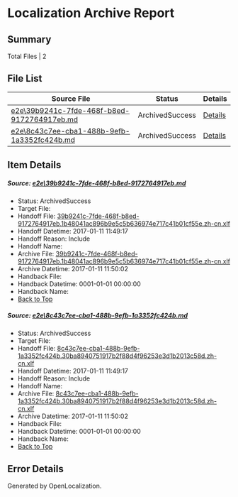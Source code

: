 # <a name='report-top'></a> Localization Archive Report

## Summary
 Total Files | 2

## File List
 Source File | Status | Details 
 ----------- | ------ | ------- 
 [e2e\39b9241c-7fde-468f-b8ed-9172764917eb.md](https://github.com/OpenLocalizationTestOrg/ol-test0/blob/0b411ed6017aa34fb03d3bdca1bbcbc83c5d83a3/e2e/39b9241c-7fde-468f-b8ed-9172764917eb.md) | ArchivedSuccess | [Details](#92c164199b73beb64e5c3803388ec55f2b1ed9e72)
 [e2e\8c43c7ee-cba1-488b-9efb-1a3352fc424b.md](https://github.com/OpenLocalizationTestOrg/ol-test0/blob/0b411ed6017aa34fb03d3bdca1bbcbc83c5d83a3/e2e/8c43c7ee-cba1-488b-9efb-1a3352fc424b.md) | ArchivedSuccess | [Details](#bd1c4ba2874d661d953f9a88e21787475f1cc0604)

## Item Details
##### <a name='92c164199b73beb64e5c3803388ec55f2b1ed9e72'></a> Source: [e2e\39b9241c-7fde-468f-b8ed-9172764917eb.md](https://github.com/OpenLocalizationTestOrg/ol-test0/blob/0b411ed6017aa34fb03d3bdca1bbcbc83c5d83a3/e2e/39b9241c-7fde-468f-b8ed-9172764917eb.md)
* Status: ArchivedSuccess
* Target File: 
* Handoff File: [39b9241c-7fde-468f-b8ed-9172764917eb.1b48041ac896b9e5c5b636974e717c41b01cf55e.zh-cn.xlf](https://github.com/OpenLocalizationTestOrg/ol-test0-handoff/blob/7cf09d42eec0c18a8ebc903cdafa25c4826a4028/ol-handoff/OpenLocalizationTestOrg/ol-test0-zhcn/shujia/ht/39b9241c-7fde-468f-b8ed-9172764917eb.1b48041ac896b9e5c5b636974e717c41b01cf55e.zh-cn.xlf)
* Handoff Datetime: 2017-01-11 11:49:17
* Handoff Reason: Include
* Handoff Name: 
* Archive File: [39b9241c-7fde-468f-b8ed-9172764917eb.1b48041ac896b9e5c5b636974e717c41b01cf55e.zh-cn.xlf](https://github.com/OpenLocalizationTestOrg/ol-test0-handoff/blob/459fadacb3a823a5ebcf0234613a89da2e2d059c/ol-archive/OpenLocalizationTestOrg/ol-test0-zhcn/shujia/ht/39b9241c-7fde-468f-b8ed-9172764917eb.1b48041ac896b9e5c5b636974e717c41b01cf55e.zh-cn.xlf)
* Archive Datetime: 2017-01-11 11:50:02
* Handback File: 
* Handback Datetime: 0001-01-01 00:00:00
* Handback Name: 
* [Back to Top](#report-top)

##### <a name='bd1c4ba2874d661d953f9a88e21787475f1cc0604'></a> Source: [e2e\8c43c7ee-cba1-488b-9efb-1a3352fc424b.md](https://github.com/OpenLocalizationTestOrg/ol-test0/blob/0b411ed6017aa34fb03d3bdca1bbcbc83c5d83a3/e2e/8c43c7ee-cba1-488b-9efb-1a3352fc424b.md)
* Status: ArchivedSuccess
* Target File: 
* Handoff File: [8c43c7ee-cba1-488b-9efb-1a3352fc424b.30ba8940751917b2f88d4f96253e3d1b2013c58d.zh-cn.xlf](https://github.com/OpenLocalizationTestOrg/ol-test0-handoff/blob/7cf09d42eec0c18a8ebc903cdafa25c4826a4028/ol-handoff/OpenLocalizationTestOrg/ol-test0-zhcn/shujia/ht/8c43c7ee-cba1-488b-9efb-1a3352fc424b.30ba8940751917b2f88d4f96253e3d1b2013c58d.zh-cn.xlf)
* Handoff Datetime: 2017-01-11 11:49:17
* Handoff Reason: Include
* Handoff Name: 
* Archive File: [8c43c7ee-cba1-488b-9efb-1a3352fc424b.30ba8940751917b2f88d4f96253e3d1b2013c58d.zh-cn.xlf](https://github.com/OpenLocalizationTestOrg/ol-test0-handoff/blob/459fadacb3a823a5ebcf0234613a89da2e2d059c/ol-archive/OpenLocalizationTestOrg/ol-test0-zhcn/shujia/ht/8c43c7ee-cba1-488b-9efb-1a3352fc424b.30ba8940751917b2f88d4f96253e3d1b2013c58d.zh-cn.xlf)
* Archive Datetime: 2017-01-11 11:50:02
* Handback File: 
* Handback Datetime: 0001-01-01 00:00:00
* Handback Name: 
* [Back to Top](#report-top)


## Error Details

Generated by OpenLocalization.
